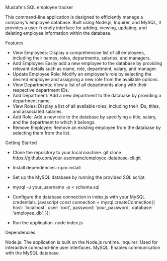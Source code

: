 Mustafe's SQL employee tracker

This command-line application is designed to efficiently manage a company's employee database. Built using Node.js, Inquirer, and MySQL, it provides a user-friendly interface for adding, viewing, updating, and deleting employee information within the database.

Features

- View Employees: Display a comprehensive list of all employees, including their names, roles, departments, salaries, and managers.
- Add Employee: Easily add a new employee to the database by providing relevant details such as name, role, department, salary, and manager.
- Update Employee Role: Modify an employee's role by selecting the desired employee and assigning a new role from the available options.
- View Departments: View a list of all departments along with their respective department IDs.
- Add Department: Add a new department to the database by providing a department name.
- View Roles: Display a list of all available roles, including their IDs, titles, and associated salaries.
- Add Role: Add a new role to the database by specifying a title, salary, and the department to which it belongs.
- Remove Employee: Remove an existing employee from the database by selecting them from the list.

Getting Started

- Clone the repository to your local machine.
 git clone https://github.com/your-username/employee-database-cli.git

- Install dependencies: npm install

- Set up the MySQL database by running the provided SQL script.

- mysql -u your_username -p < schema.sql

- Configure the database connection in index.js with your MySQL credentials.
javascript
const connection = mysql.createConnection({
  host: 'localhost',
  user: 'root',
  password: 'your_password',
  database: 'employee_db',
});

- Run the application.
node index.js

Dependencies

Node.js: The application is built on the Node.js runtime.
Inquirer: Used for interactive command-line user interfaces.
MySQL: Enables communication with the MySQL database.